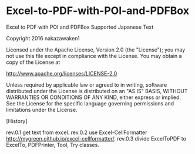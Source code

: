 # Excel-to-PDF-with-POI-and-PDFBox
Excel to PDF with POI and PDFBox
Supported Japanese Text


Copyright 2016 nakazawaken1

Licensed under the Apache License, Version 2.0 (the "License");
you may not use this file except in compliance with the License.
You may obtain a copy of the License at

http://www.apache.org/licenses/LICENSE-2.0

Unless required by applicable law or agreed to in writing, software
distributed under the License is distributed on an "AS IS" BASIS,
WITHOUT WARRANTIES OR CONDITIONS OF ANY KIND, either express or implied.
See the License for the specific language governing permissions and
limitations under the License.


[History]

rev.0.1 get text from excel.
rev.0.2 use Excel-CellFormatter http://mygreen.github.io/excel-cellformatter/.
rev.0.3 divide ExcelToPDF to ExcelTo, PDFPrinter, Tool, Try classes.